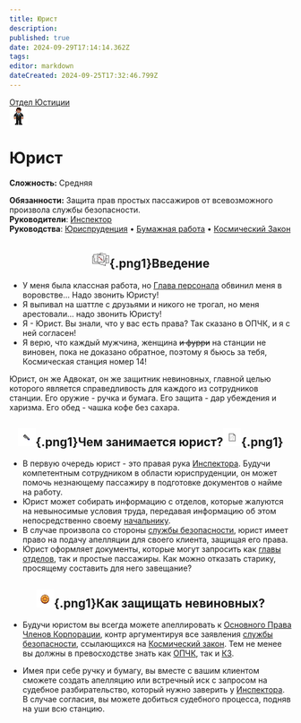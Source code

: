 ```yaml
---
title: Юрист
description: 
published: true
date: 2024-09-29T17:14:14.362Z
tags: 
editor: markdown
dateCreated: 2024-09-25T17:32:46.799Z
---
```


<div style="display: flex; justify-content: center;">
<div class="roles-passport just">
  <div class="title just"><a href="/roles/justicedepartment">Отдел Юстиции</a></div>
  <div>
    <div><div><img src="/roles/lawyer.png"></div></div>
  <div><div>
    <h1>Юрист</h1>
    <p><strong>Сложность:</strong> Средняя</p>
    <strong>Обязанности:</strong> Защита прав простых пассажиров от всевозможного произвола службы безопасности.<br>
    <b>Руководители</b>: <a href="/roles/inspector">Инспектор</a><br>
    <b>Руководства</b>: <a href="/guides/jurisprudence">Юриспруденция</a> • <a href="/guides/bureaucracy">Бумажная работа</a> • <a href="/spacelaw">Космический Закон</a>
  </div></div>
  </div>
</div>
</div>

## <center>![](/roles/justice/32pxdoc.png){.png1}<span class="up">Введение</span><center>

- У меня была классная работа, но [Глава персонала](/roles/headofpersonnel) обвинил меня в воровстве... Надо звонить Юристу! 
- Я выпивал на шаттле с друзьями и никого не трогал, но меня арестовали... надо звонить Юристу! 
- Я - Юрист. Вы знали, что у вас есть права? Так сказано в ОПЧК, и я с ней согласен! 
- Я верю, что каждый мужчина, женщина ~~и фурри~~ на станции не виновен, пока не доказано обратное, поэтому я бьюсь за тебя, Космическая станция номер 14!

Юрист, он же Адвокат, он же защитник невиновных, главной целью которого является справедливость для каждого из сотрудников станции. Его оружие - ручка и бумага. Его защита - дар убеждения и харизма. Его обед - чашка кофе без сахара.

## <center>![](/roles/justice/pen.png){.png1}<span class="up">Чем занимается юрист?</span>![](/roles/justice/paper_words.png){.png1}

- В первую очередь юрист - это правая рука [Инспектора](/roles/inspector). Будучи компетентным сотрудником в области юриспруденции, он может помочь незнающему пассажиру в подготовке документов о найме на работу.
- Юрист может собирать информацию с отделов, которые жалуются на невыносимые условия труда, передавая информацию об этом непосредственно своему <a href="/roles/inspector" title="Инспектор">начальнику</a>.
- В случае произвола со стороны <a href="/roles/securityservicedepartment" >службы безопасности</a>, юрист имеет право на подачу апелляции для своего клиента, защищая его права.
- Юрист оформляет документы, которые могут запросить как [главы отделов](/roles/command), так и простые пассажиры. Как можно отказать старику, просящему составить для него завещание?

## <center>![](/roles/justice/lawyer.png){.png1}<span class="up">Как защищать невиновных?</span>

- Будучи юристом вы всегда можете апеллировать к [Основного Права Членов Корпорации](/guides/jurisprudence), контр аргументируя все заявления [службы безопасности](/roles/securityservicedepartment), ссылающихся на [Космический закон](/ru/spacelaw). Тем не менее вы должны в превосходстве знать как [ОПЧК](/guides/jurisprudence), так и [КЗ](/ru/spacelaw).

- Имея при себе ручку и бумагу, вы вместе с вашим клиентом сможете создать апелляцию или встречный иск с запросом на судебное разбирательство, который нужно заверить у [Инспектора](/roles/inspector). В случае согласия, вы можете добиться судебного процесса, подняв на уши всю станцию.

<div class="table"></div>